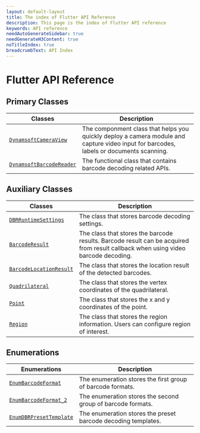 ```yaml
---
layout: default-layout
title: The index of Flutter API Reference
description: This page is the index of Flutter API reference
keywords: API reference
needAutoGenerateSidebar: true
needGenerateH3Content: true
noTitleIndex: true
breadcrumbText: API Index
---
```


# Flutter API Reference

## Primary Classes

| Classes | Description |
| ------- | ----------- |
| [`DynamsoftCameraView`](camera-view.md) | The componment class that helps you quickly deploy a camera module and capture video input for barcodes, labels or documents scanning. |
| [`DynamsoftBarcodeReader`](barcode-reader.md) | The functional class that contains barcode decoding related APIs. |

## Auxiliary Classes

| Classes | Description |
| ---------- | ----------- |
| [`DBRRuntimeSettings`](class-dbr-runtime-settings.md) | The class that stores barcode decoding settings. |
| [`BarcodeResult`](class-barcode-result.md) | The class that stores the barcode results. Barcode result can be acquired from result callback when using video barcode decoding. |
| [`BarcodeLocationResult`](class-barcode-location-result.md) | The class that stores the location result of the detected barcodes. |
| [`Quadrilateral`](class-quadrilateral.md) | The class that stores the vertex coordinates of the quadrilateral.|
| [`Point`](class-point.md) | The class that stores the x and y coordinates of the point. |
| [`Region`](class-region.md) | The class that stores the region information. Users can configure region of interest. |

## Enumerations

| Enumerations | Description |
| ------------ | ----------- |
| [`EnumBarcodeFormat`](enum-barcode-format.md) | The enumeration stores the first group of barcode formats. |
| [`EnumBarcodeFormat_2`](enum-barcode-format2.md) | The enumeration stores the second group of barcode formats. |
| [`EnumDBRPresetTemplate`](enum-dbr-preset-template.md) | The enumeration stores the preset barcode decoding templates. |
